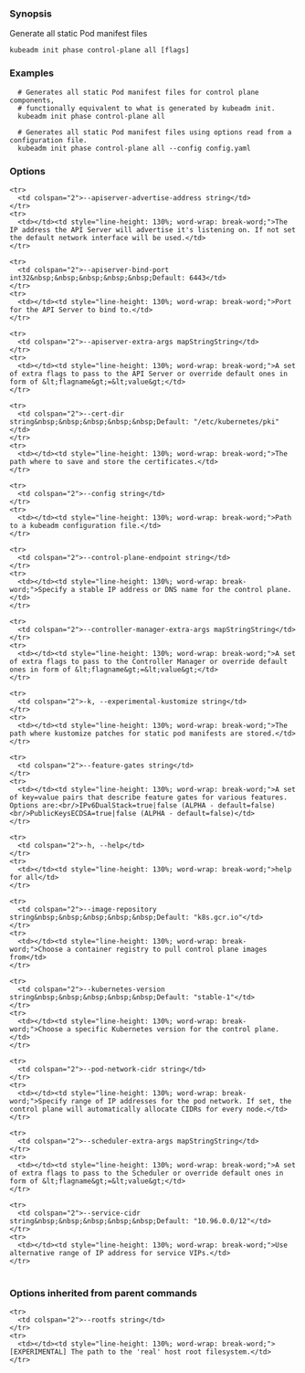 ### Synopsis

Generate all static Pod manifest files

```
kubeadm init phase control-plane all [flags]
```

### Examples

```
  # Generates all static Pod manifest files for control plane components,
  # functionally equivalent to what is generated by kubeadm init.
  kubeadm init phase control-plane all

  # Generates all static Pod manifest files using options read from a configuration file.
  kubeadm init phase control-plane all --config config.yaml
```

### Options

<table style="width: 100%; table-layout: fixed;">
  <colgroup>
    <col span="1" style="width: 10px;" />
    <col span="1" />
  </colgroup>
  <tbody>

    <tr>
      <td colspan="2">--apiserver-advertise-address string</td>
    </tr>
    <tr>
      <td></td><td style="line-height: 130%; word-wrap: break-word;">The IP address the API Server will advertise it's listening on. If not set the default network interface will be used.</td>
    </tr>

    <tr>
      <td colspan="2">--apiserver-bind-port int32&nbsp;&nbsp;&nbsp;&nbsp;&nbsp;Default: 6443</td>
    </tr>
    <tr>
      <td></td><td style="line-height: 130%; word-wrap: break-word;">Port for the API Server to bind to.</td>
    </tr>

    <tr>
      <td colspan="2">--apiserver-extra-args mapStringString</td>
    </tr>
    <tr>
      <td></td><td style="line-height: 130%; word-wrap: break-word;">A set of extra flags to pass to the API Server or override default ones in form of &lt;flagname&gt;=&lt;value&gt;</td>
    </tr>

    <tr>
      <td colspan="2">--cert-dir string&nbsp;&nbsp;&nbsp;&nbsp;&nbsp;Default: "/etc/kubernetes/pki"</td>
    </tr>
    <tr>
      <td></td><td style="line-height: 130%; word-wrap: break-word;">The path where to save and store the certificates.</td>
    </tr>

    <tr>
      <td colspan="2">--config string</td>
    </tr>
    <tr>
      <td></td><td style="line-height: 130%; word-wrap: break-word;">Path to a kubeadm configuration file.</td>
    </tr>

    <tr>
      <td colspan="2">--control-plane-endpoint string</td>
    </tr>
    <tr>
      <td></td><td style="line-height: 130%; word-wrap: break-word;">Specify a stable IP address or DNS name for the control plane.</td>
    </tr>

    <tr>
      <td colspan="2">--controller-manager-extra-args mapStringString</td>
    </tr>
    <tr>
      <td></td><td style="line-height: 130%; word-wrap: break-word;">A set of extra flags to pass to the Controller Manager or override default ones in form of &lt;flagname&gt;=&lt;value&gt;</td>
    </tr>

    <tr>
      <td colspan="2">-k, --experimental-kustomize string</td>
    </tr>
    <tr>
      <td></td><td style="line-height: 130%; word-wrap: break-word;">The path where kustomize patches for static pod manifests are stored.</td>
    </tr>

    <tr>
      <td colspan="2">--feature-gates string</td>
    </tr>
    <tr>
      <td></td><td style="line-height: 130%; word-wrap: break-word;">A set of key=value pairs that describe feature gates for various features. Options are:<br/>IPv6DualStack=true|false (ALPHA - default=false)<br/>PublicKeysECDSA=true|false (ALPHA - default=false)</td>
    </tr>

    <tr>
      <td colspan="2">-h, --help</td>
    </tr>
    <tr>
      <td></td><td style="line-height: 130%; word-wrap: break-word;">help for all</td>
    </tr>

    <tr>
      <td colspan="2">--image-repository string&nbsp;&nbsp;&nbsp;&nbsp;&nbsp;Default: "k8s.gcr.io"</td>
    </tr>
    <tr>
      <td></td><td style="line-height: 130%; word-wrap: break-word;">Choose a container registry to pull control plane images from</td>
    </tr>

    <tr>
      <td colspan="2">--kubernetes-version string&nbsp;&nbsp;&nbsp;&nbsp;&nbsp;Default: "stable-1"</td>
    </tr>
    <tr>
      <td></td><td style="line-height: 130%; word-wrap: break-word;">Choose a specific Kubernetes version for the control plane.</td>
    </tr>

    <tr>
      <td colspan="2">--pod-network-cidr string</td>
    </tr>
    <tr>
      <td></td><td style="line-height: 130%; word-wrap: break-word;">Specify range of IP addresses for the pod network. If set, the control plane will automatically allocate CIDRs for every node.</td>
    </tr>

    <tr>
      <td colspan="2">--scheduler-extra-args mapStringString</td>
    </tr>
    <tr>
      <td></td><td style="line-height: 130%; word-wrap: break-word;">A set of extra flags to pass to the Scheduler or override default ones in form of &lt;flagname&gt;=&lt;value&gt;</td>
    </tr>

    <tr>
      <td colspan="2">--service-cidr string&nbsp;&nbsp;&nbsp;&nbsp;&nbsp;Default: "10.96.0.0/12"</td>
    </tr>
    <tr>
      <td></td><td style="line-height: 130%; word-wrap: break-word;">Use alternative range of IP address for service VIPs.</td>
    </tr>

  </tbody>
</table>

### Options inherited from parent commands

<table style="width: 100%; table-layout: fixed;">
  <colgroup>
    <col span="1" style="width: 10px;" />
    <col span="1" />
  </colgroup>
  <tbody>

    <tr>
      <td colspan="2">--rootfs string</td>
    </tr>
    <tr>
      <td></td><td style="line-height: 130%; word-wrap: break-word;">[EXPERIMENTAL] The path to the 'real' host root filesystem.</td>
    </tr>

  </tbody>
</table>
